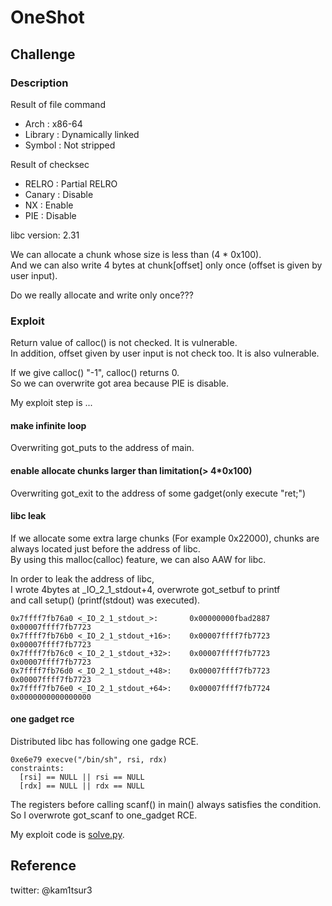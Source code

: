 # OneShot

## Challenge
### Description
Result of file command
* Arch    : x86-64
* Library : Dynamically linked
* Symbol  : Not stripped

Result of checksec
* RELRO  : Partial RELRO
* Canary : Disable
* NX     : Enable
* PIE    : Disable

libc version: 2.31

We can allocate a chunk whose size is less than (4 * 0x100).  
And we can also write 4 bytes at chunk\[offset\] only once (offset is given by user input).

Do we really allocate and write only once???
### Exploit 
Return value of calloc() is not checked. It is vulnerable.  
In addition, offset given by user input is not check too. It is also vulnerable.  

If we give calloc() "-1", calloc() returns 0.  
So we can overwrite got area because PIE is disable.  

My exploit step is ...

#### make infinite loop  
Overwriting got_puts to the address of main.  

#### enable allocate chunks larger than limitation(> 4\*0x100)   
Overwriting got\_exit to the address of some gadget(only execute "ret;")

#### libc leak  
If we allocate some extra large chunks (For example 0x22000), chunks are always located just before the address of libc.  
By using this malloc(calloc) feature, we can also AAW for libc.  

In order to leak the address of libc,  
I wrote 4bytes at \_IO\_2\_1\_stdout+4, overwrote got\_setbuf to printf   
and call setup() (printf(stdout) was executed).
```
0x7ffff7fb76a0 <_IO_2_1_stdout_>:       0x00000000fbad2887      0x00007ffff7fb7723
0x7ffff7fb76b0 <_IO_2_1_stdout_+16>:    0x00007ffff7fb7723      0x00007ffff7fb7723
0x7ffff7fb76c0 <_IO_2_1_stdout_+32>:    0x00007ffff7fb7723      0x00007ffff7fb7723
0x7ffff7fb76d0 <_IO_2_1_stdout_+48>:    0x00007ffff7fb7723      0x00007ffff7fb7723
0x7ffff7fb76e0 <_IO_2_1_stdout_+64>:    0x00007ffff7fb7724      0x0000000000000000
```

#### one gadget rce  
Distributed libc has following one gadge RCE.
```
0xe6e79 execve("/bin/sh", rsi, rdx)
constraints:
  [rsi] == NULL || rsi == NULL
  [rdx] == NULL || rdx == NULL

```
The registers before calling scanf() in main() always satisfies the condition.  
So I overwrote got_scanf to one_gadget RCE.

My exploit code is [solve.py](https://github.com/kam1tsur3/2021_CTF/blob/master/zer0pts/pwn/oneshot/solve.py).

## Reference

twitter: @kam1tsur3
